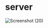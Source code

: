 # server

![Screenshot (20)](https://user-images.githubusercontent.com/106585815/204564097-1714a55f-dfdd-4013-9088-fc63f66e0da5.png)
